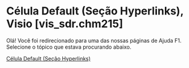 
# Célula Default (Seção Hyperlinks), Visio [vis_sdr.chm215]

Olá! Você foi redirecionado para uma das nossas páginas de Ajuda F1. Selecione o tópico que estava procurando abaixo.

[Célula Default (Seção Hyperlinks)](http://msdn.microsoft.com/library/0edea0ea-58dd-15da-6d4f-185d40133452%28Office.15%29.aspx)
